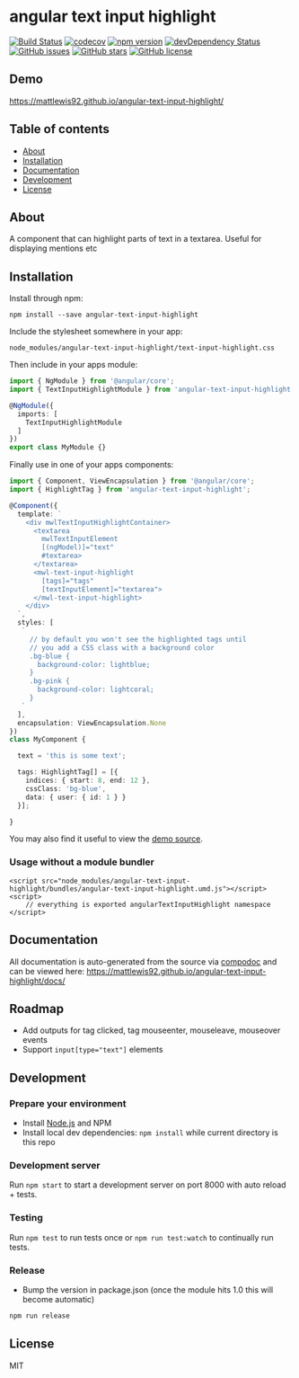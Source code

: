 # angular text input highlight
[![Build Status](https://travis-ci.org/mattlewis92/angular-text-input-highlight.svg?branch=master)](https://travis-ci.org/mattlewis92/angular-text-input-highlight)
[![codecov](https://codecov.io/gh/mattlewis92/angular-text-input-highlight/branch/master/graph/badge.svg)](https://codecov.io/gh/mattlewis92/angular-text-input-highlight)
[![npm version](https://badge.fury.io/js/angular-text-input-highlight.svg)](http://badge.fury.io/js/angular-text-input-highlight)
[![devDependency Status](https://david-dm.org/mattlewis92/angular-text-input-highlight/dev-status.svg)](https://david-dm.org/mattlewis92/angular-text-input-highlight?type=dev)
[![GitHub issues](https://img.shields.io/github/issues/mattlewis92/angular-text-input-highlight.svg)](https://github.com/mattlewis92/angular-text-input-highlight/issues)
[![GitHub stars](https://img.shields.io/github/stars/mattlewis92/angular-text-input-highlight.svg)](https://github.com/mattlewis92/angular-text-input-highlight/stargazers)
[![GitHub license](https://img.shields.io/badge/license-MIT-blue.svg)](https://raw.githubusercontent.com/mattlewis92/angular-text-input-highlight/master/LICENSE)

## Demo
https://mattlewis92.github.io/angular-text-input-highlight/

## Table of contents

- [About](#about)
- [Installation](#installation)
- [Documentation](#documentation)
- [Development](#development)
- [License](#license)

## About

A component that can highlight parts of text in a textarea. Useful for displaying mentions etc

## Installation

Install through npm:
```
npm install --save angular-text-input-highlight
```

Include the stylesheet somewhere in your app:
```
node_modules/angular-text-input-highlight/text-input-highlight.css
```

Then include in your apps module:

```typescript
import { NgModule } from '@angular/core';
import { TextInputHighlightModule } from 'angular-text-input-highlight';

@NgModule({
  imports: [
    TextInputHighlightModule
  ]
})
export class MyModule {}
```

Finally use in one of your apps components:
```typescript
import { Component, ViewEncapsulation } from '@angular/core';
import { HighlightTag } from 'angular-text-input-highlight';

@Component({
  template: `
    <div mwlTextInputHighlightContainer>
      <textarea
        mwlTextInputElement
        [(ngModel)]="text"
        #textarea>
      </textarea>
      <mwl-text-input-highlight
        [tags]="tags"
        [textInputElement]="textarea">
      </mwl-text-input-highlight>
    </div>
  `,
  styles: [
   `
     // by default you won't see the highlighted tags until
     // you add a CSS class with a background color
     .bg-blue {
       background-color: lightblue;
     }
     .bg-pink {
       background-color: lightcoral;
     }
   `
  ],
  encapsulation: ViewEncapsulation.None
})
class MyComponent {

  text = 'this is some text';

  tags: HighlightTag[] = [{
    indices: { start: 8, end: 12 },
    cssClass: 'bg-blue',
    data: { user: { id: 1 } }
  }];

}
```

You may also find it useful to view the [demo source](https://github.com/mattlewis92/angular-text-input-highlight/blob/master/demo/demo.component.ts).

### Usage without a module bundler
```
<script src="node_modules/angular-text-input-highlight/bundles/angular-text-input-highlight.umd.js"></script>
<script>
    // everything is exported angularTextInputHighlight namespace
</script>
```

## Documentation
All documentation is auto-generated from the source via [compodoc](https://compodoc.github.io/compodoc/) and can be viewed here:
https://mattlewis92.github.io/angular-text-input-highlight/docs/

## Roadmap
* Add outputs for tag clicked, tag mouseenter, mouseleave, mouseover events
* Support `input[type="text"]` elements

## Development

### Prepare your environment
* Install [Node.js](http://nodejs.org/) and NPM
* Install local dev dependencies: `npm install` while current directory is this repo

### Development server
Run `npm start` to start a development server on port 8000 with auto reload + tests.

### Testing
Run `npm test` to run tests once or `npm run test:watch` to continually run tests.

### Release
* Bump the version in package.json (once the module hits 1.0 this will become automatic)
```bash
npm run release
```

## License

MIT
